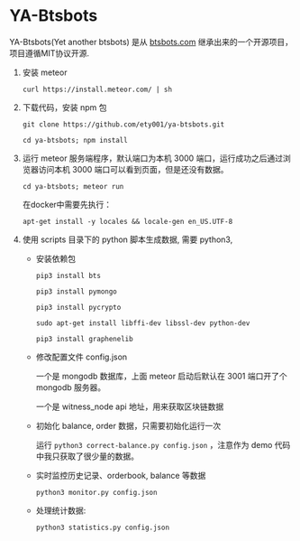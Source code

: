 # YA-Btsbots

YA-Btsbots(Yet another btsbots) 是从 [btsbots.com](https://github.com/pch957/btsbots-demo-2016) 继承出来的一个开源项目，项目遵循MIT协议开源.

1. 安装 meteor

    `curl https://install.meteor.com/ | sh`

2. 下载代码，安装 npm 包

    `git clone https://github.com/ety001/ya-btsbots.git` 

    `cd ya-btsbots; npm install`

3. 运行 meteor 服务端程序，默认端口为本机 3000 端口，运行成功之后通过浏览器访问本机 3000 端口可以看到页面，但是还没有数据。

    `cd ya-btsbots; meteor run`

    在docker中需要先执行：

    `apt-get install -y locales && locale-gen en_US.UTF-8`

4. 使用 scripts 目录下的 python 脚本生成数据, 需要 python3,

    * 安装依赖包

        `pip3 install bts`

        `pip3 install pymongo`

        `pip3 install pycrypto`

        `sudo apt-get install libffi-dev libssl-dev python-dev`

        `pip3 install graphenelib`

    * 修改配置文件 config.json

        一个是 mongodb 数据库，上面 meteor 启动后默认在 3001 端口开了个 mongodb 服务器。

        一个是 witness_node api 地址，用来获取区块链数据

    * 初始化 balance, order 数据，只需要初始化运行一次

        运行 `python3 correct-balance.py config.json` ，注意作为 demo 代码中我只获取了很少量的数据。

    * 实时监控历史记录、orderbook, balance 等数据

        `python3 monitor.py config.json`

    * 处理统计数据:

        `python3 statistics.py config.json`
